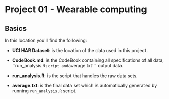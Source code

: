 Project 01 - Wearable computing
===============================

Basics
-------------------------------

In this location you'll find the following:

- **UCI HAR Dataset**: is the location of the data used in this project.
 
- **CodeBook.md**: is the CodeBook containing all specifications of all data, ``run_analysis.R``` script and ```average.txt``` output data.

- **run_analysis.R**: is the script that handles the raw data sets.

- **average.txt**: is the final data set which is automatically generated by running ```run_analysis.R``` script.
